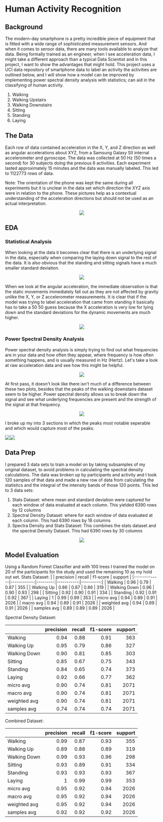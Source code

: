 # Human Activity Recognition
## Background
The modern-day smartphone is a pretty incredible piece of equipment that is fitted with a wide range of sophisticated measurement sensors. And when it comes to sensor data, there are many tools available to analyze that data. Being formally trained as an engineer, when I see acceleration data, I might take a different approach than a typical Data Scientist and in this project, I want to show the advantages that might hold. This project uses a UCI data repository of smartphone data to label an activity the activities are outlined below, and I will show how a model can be improved by implementing power spectral density analysis with statistics; can aid in the classifying of human activity. 
1. Walking           
2. Walking Upstairs  
3. Walking Downstairs
4. Sitting           
5. Standing          
6. Laying    
## The Data
Each row of data contained acceleration in the X, Y, and Z direction as well as angular accelerations about XYZ, from a Samsung Galaxy SII internal accelerometer and gyroscope. The data was collected at 50 Hz (50 times a second) for 30 subjects doing the previous 6 activities. Each experiment lasted approximately 15 minutes and the data was manually labeled. This led to 1122773 rows of data.

Note: The orientation of the phone was kept the same during all experiments but it is unclear in the data set which direction the XYZ axis were in relation to the phone. These pictures help as a contextual understanding of the acceleration directions but should not be used as an actual interpretation.
<p align="center">
  <img src="imgs/phone_acc_gyro.jpeg" >
</p>

## EDA
### Statistical Analysis
When looking at the data it becomes clear that there is an underlying signal in the data, especially when comparing the laying down signal to the rest of the data. It is also obvious that the standing and sitting signals have a much smaller standard deviation.<p align="center">
  <img src="imgs/X_acc_box.png" >
</p>

When we look at the angular acceleration, the immediate observation is that the static movements immediately fall out as they are not affected by gravity unlike the X, Y, or Z accelerometer measurements. It is clear that if the model was trying to label acceleration that came from standing it basically has to take a 50 50 guess because the X acceleration is very low for lying down and the standard deviations for the dynamic movements are much higher. 

<p align="center">
  <img src="imgs/gyroX_acc_box.png" >
</p>

### Power Spectral Density Analysis 
Power spectral density analysis is simply trying to find out what frequencies are in your data and how often they appear, where frequency is how often something happens, and is usually measured in Hz (Hertz). Let's take a look at raw acceleration data and see how this might be helpful. 

<p align="center">
  <img src="imgs/raw_acc_X.png" >
</p>

At first pass, it doesn't look like there isn't much of a difference between these two plots, besides that the peaks of the walking downstairs dataset seem to be higher. Power spectral density allows us to break down the signal and see what underlying frequencies are present and the strength of the signal at that frequency. 

<p align="center">
  <img src="imgs/gyroY_Up_walk.png" >
</p>

I broke up my into 3 sections in which the peaks most notable seperable and which would capture most of the peaks.
<p align="left">
  <img src="imgs/gyroY_down_integral.png" ><img src="imgs/gyroY_walk_integral.png" >
</p>

## Data Prep

I prepared 3 data sets to train a model on by taking subsamples of my original dataset, to avoid problems in calculating the spectral density calculations. The data was broken up by participants and activity and I took 120 samples of that data and made a new row of data from calculating the statistics and the integral of the intensity bands of those 120 points. This led to 3 data sets:
1. Stats Dataset: where mean and standard deviation were captured for each window of data evaluated at each column. This yielded 6390 rows by 12 columns 
2. Spectral Density Dataset: where for each window of data evaluated at each column. This had 6390 rows by 18 columns
3. Spectra Density and Stats Dataset: This combines the stats dataset and the spectral Density Dataset. This had 6390 rows by 30 columns
<p align="center">
  <img src="imgs/4cuj4u.gif" >
</p>

## Model Evaluation

Using a Random Forest Classifier and with 100 trees I trained the model on 20 of the participants for the study and used the remaining 10 as my hold out set. 
Stats Dataset: 
|              |   precision |   recall |   f1-score |   support |
|:-------------|------------:|---------:|-----------:|----------:|
| Walking      |    0.96     | 0.79     |   0.87     |       355 |
| Walking Up   |    0.86     | 0.87     |   0.86     |       319 |
| Walking Down |    0.96     | 0.90     |   0.93     |       298 |
| Sitting      |    0.92     | 0.90     |   0.91     |       334 |
| Standing     |    0.92     | 0.91     |   0.92     |       367 |
| Laying       |    1        | 0.99     |   0.99     |       353 |
| micro avg    |    0.94     | 0.89     |   0.91     |      2026 |
| macro avg    |    0.94     | 0.89     |   0.91     |      2026 |
| weighted avg |    0.94     | 0.89     |   0.91     |      2026 |
| samples avg  |    0.89     | 0.89     |   0.89     |      2026 |

Spectral Density Dataset: 

|              |   precision |   recall |   f1-score |   support |
|:-------------|------------:|---------:|-----------:|----------:|
| Walking      |    0.94     | 0.88     |   0.91     |       363 |
| Walking Up   |    0.95     | 0.79     |   0.86     |       327 |
| Walking Down |    0.90     | 0.81     |   0.85     |       303 |
| Sitting      |    0.85     | 0.67     |   0.75     |       343 |
| Standing     |    0.84     | 0.65     |   0.74     |       373 |
| Laying       |    0.92     | 0.66     |   0.77     |       362 |
| micro avg    |    0.90     | 0.74     |   0.81     |      2071 |
| macro avg    |    0.90     | 0.74     |   0.81     |      2071 |
| weighted avg |    0.90     | 0.74     |   0.81     |      2071 |
| samples avg  |    0.74     | 0.74     |   0.74     |      2071 |

Combined Dataset:

|              |   precision |   recall |   f1-score |   support |
|:-------------|------------:|---------:|-----------:|----------:|
| Walking      |    0.99     | 0.87     |   0.93     |       355 |
| Walking Up   |    0.89     | 0.88     |   0.89     |       319 |
| Walking Down |    0.99     | 0.93     |   0.96     |       298 |
| Sitting      |    0.93     | 0.89     |   0.91     |       334 |
| Standing     |    0.93     | 0.93     |   0.93     |       367 |
| Laying       |    1        | 0.99     |   0.99     |       353 |
| micro avg    |    0.95     | 0.92     |   0.94     |      2026 |
| macro avg    |    0.95     | 0.92     |   0.94     |      2026 |
| weighted avg |    0.95     | 0.92     |   0.94     |      2026 |
| samples avg  |    0.92     | 0.92     |   0.92     |      2026 |

